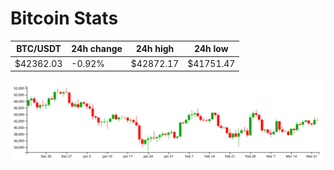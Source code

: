 # Bitcoin Stats

BTC/USDT|24h change|24h high|24h low|
|---|---|---|---|
|$42362.03|-0.92%|$42872.17|$41751.47|

<img src="./chart.svg">
